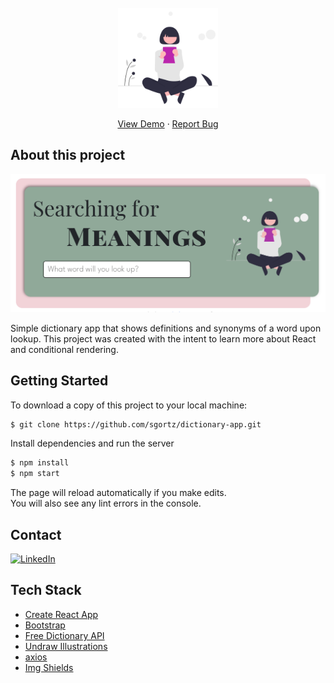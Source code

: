 <!-- PROJECT LOGO 
[![React][contributors-shield]][contributors-url]
[![Bootstrap][forks-shield]][forks-url]
[![axios][stars-shield]][stars-url]
[linkedin-shield]: https://img.shields.io/badge/-LinkedIn-black.svg?style=for-the-badge&logo=linkedin&colorB=555 -->

<!-- PROJECT LOGO -->
<br />
<div align="center">
  <img src="src/images/woman_reading.svg" alt="Logo" width="160" height="160">
<!--   <p style="font-size:66px"><strong>Searching for Meanings</strong><p> -->

  <p>
    <a href="https://sgortz-dictionary.netlify.app/">View Demo</a>
    ·
    <a href="https://github.com/sgortz/dictionary-project-react/issues">Report Bug</a>
  </p>
</div>


## About this project

<img src="src/images/app-screenshot.png" width="600" />

Simple dictionary app that shows definitions and synonyms of a word upon lookup. This project was created with the intent to learn more about React and conditional rendering.


## Getting Started

To download a copy of this project to your local machine: 

```sh
$ git clone https://github.com/sgortz/dictionary-app.git
```

Install dependencies and run the server

```sh
$ npm install
$ npm start
```

The page will reload automatically if you make edits.\
You will also see any lint errors in the console.


<!-- CONTACT -->
## Contact

[![LinkedIn][linkedin-shield]][linkedin-url]


<!-- ACKNOWLEDGMENTS -->
## Tech Stack

* [Create React App](https://create-react-app.dev/)
* [Bootstrap](https://www.webpagefx.com/tools/emoji-cheat-sheet)
* [Free Dictionary API](https://dictionaryapi.dev/)
* [Undraw Illustrations](https://undraw.co/illustrations)
* [axios](https://axios-http.com/)
* [Img Shields](https://shields.io)

[linkedin-shield]: https://img.shields.io/badge/-LinkedIn-black.svg?style=for-the-badge&logo=linkedin&colorB=555
[linkedin-url]: https://linkedin.com/in/sabrinagortz
